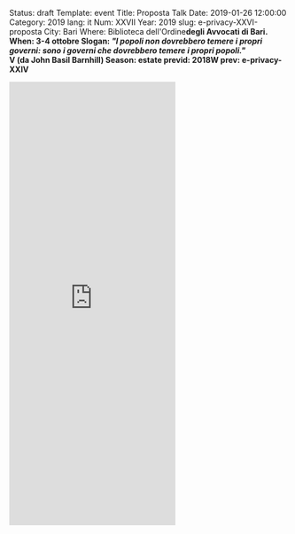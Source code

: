 Status: draft
Template: event
Title: Proposta Talk
Date: 2019-01-26 12:00:00
Category: 2019
lang: it
Num: XXVII
Year: 2019
slug: e-privacy-XXVI-proposta
City: Bari
Where: Biblioteca dell'Ordine<b/>degli Avvocati di Bari.
When: 3-4 ottobre
Slogan: <i>"I popoli non dovrebbero temere i propri governi: sono i governi che dovrebbero temere i propri popoli."</i><br/><b>V (da John Basil Barnhill)</b>
Season: estate
previd: 2018W
prev: e-privacy-XXIV

<iframe src="https://docs.google.com/forms/d/e/1FAIpQLSexNkPwLTJ7fIai3CIjQb1ej0K88wcKeLzvMPgNxPdZwjZWsg/viewform?embedded=true width="700" height="800" frameborder="0" marginheight="0" marginwidth="0">Caricamento in corso...</iframe>
